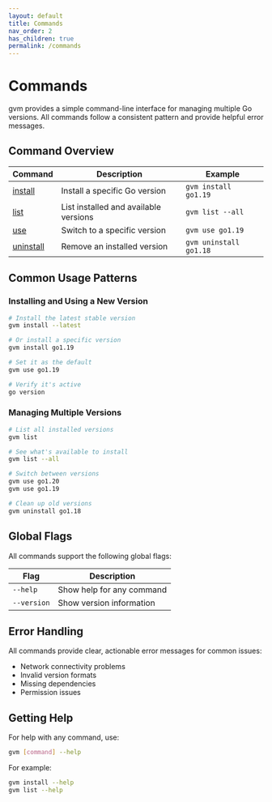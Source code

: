 ```yaml
---
layout: default
title: Commands
nav_order: 2
has_children: true
permalink: /commands
---
```


# Commands

gvm provides a simple command-line interface for managing multiple Go versions. All commands follow a consistent pattern and provide helpful error messages.

## Command Overview

| Command | Description | Example |
|---------|-------------|---------|
| [install](install) | Install a specific Go version | `gvm install go1.19` |
| [list](list) | List installed and available versions | `gvm list --all` |
| [use](use) | Switch to a specific version | `gvm use go1.19` |
| [uninstall](uninstall) | Remove an installed version | `gvm uninstall go1.18` |

## Common Usage Patterns

### Installing and Using a New Version
```bash
# Install the latest stable version
gvm install --latest

# Or install a specific version
gvm install go1.19

# Set it as the default
gvm use go1.19

# Verify it's active
go version
```

### Managing Multiple Versions
```bash
# List all installed versions
gvm list

# See what's available to install
gvm list --all

# Switch between versions
gvm use go1.20
gvm use go1.19

# Clean up old versions
gvm uninstall go1.18
```

## Global Flags

All commands support the following global flags:

| Flag | Description |
|------|-------------|
| `--help` | Show help for any command |
| `--version` | Show version information |

## Error Handling

All commands provide clear, actionable error messages for common issues:
- Network connectivity problems
- Invalid version formats
- Missing dependencies
- Permission issues

## Getting Help

For help with any command, use:
```bash
gvm [command] --help
```

For example:
```bash
gvm install --help
gvm list --help
